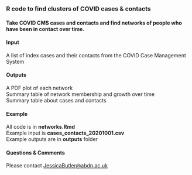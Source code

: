 ### R code to find clusters of COVID cases & contacts

#### Take COVID CMS cases and contacts and find networks of people who have been in contact over time.

#### Input  
A list of index cases and their contacts from the COVID Case Management System

#### Outputs  
A PDF plot of each network  
Summary table of network membership and growth over time  
Summary table about cases and contacts

#### Example
All code is in **networks.Rmd**  
Example input is **cases_contacts_20201001.csv**  
Example outputs are in **outputs** folder

#### Questions & Comments  
Please contact JessicaButler@abdn.ac.uk
